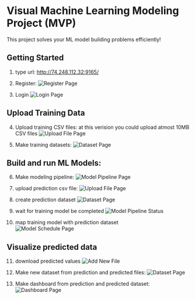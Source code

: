 # Visual Machine Learning Modeling Project (MVP)

This project solves your ML model building problems efficiently!

## Getting Started
1. type url:
    http://74.248.112.32:9165/   

2. Register:
   ![Register Page](/images/register.gif "user register")
3. Login
   ![Login Page](/images/login.gif "user login")

## Upload Training Data
4. Upload training  CSV files:
    at this verision you could upload atmost 10MB CSV files
![Upload File Page](/images/train-file.gif "upload train csv file")

5. Make training datasets:
![Dataset Page](/images/train-dataset.gif "create train dataset")

## Build and run ML Models:
6. Make modeling pipeline:
![Model Pipeline Page](/images/model-build-slim.gif "train linear regression model")

7. upload prediction csv file:
![Upload File Page](/images/predict-file.gif "upload prediction csv file")

8. create prediction dataset
![Dataset Page](/images/predict-dataset.gif "create prediction dataset")

9. wait for training model be completed
![Model Pipeline Status](/images/model-status.gif "model training status on server")

10. map training model with prediction dataset        
![Model Schedule Page](/images/model-scheduling-slim.gif "schedule prediction")

 
## Visualize predicted data 
11. download predicted values
![Add New File](/images/predicted-download.gif "download predicted values as e new data source")

12. Make new dataset from prediction and predicted files:
![Dataset Page](/images/predicted-dataset.gif "create dataset of prediction and predicted values")

13. Make dashboard from prediction and predicted dataset:
![Dashboard Page](/images/login.gif "create dashboard of predicted values")
    

   


























